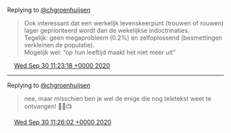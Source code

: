 Replying to [@chgroenhuijsen](https://twitter.com/chgroenhuijsen/status/1311241205037096960)

> Ook interessant dat een werkelijk levenskeerpunt \(trouwen of rouwen\) lager geprioriteerd wordt dan de wekelijkse indoctrinaties\.   
> Tegelijk: geen megaprobleem \(0\.2%\) en zelfoplossend \(besmettingen verkleinen de populatie\)\.  
> Mogelijk wel: “op hun leeftijd maakt het niet meer uit”

<img src="../../media/tweet.ico" width="12" /> [Wed Sep 30 11:23:18 +0000 2020](https://twitter.com/DromerDenker/status/1311265360272855041)

----

Replying to [@chgroenhuijsen](https://twitter.com/chgroenhuijsen/status/1311241205037096960)

> nee, maar misschien ben je wel de enige die nog teletekst weet te ontvangen\! 🤷‍♂️📺

<img src="../../media/tweet.ico" width="12" /> [Wed Sep 30 11:26:02 +0000 2020](https://twitter.com/DromerDenker/status/1311266049367650306)